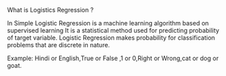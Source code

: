 What is Logistics Regression ?
                         
In Simple Logistic Regression is a machine learning algorithm based on supervised learning
It is a statistical method used for predicting probability of target variable. Logistic Regression makes probability for classification problems that are discrete in nature.

Example: Hindi or English,True or False ,1 or 0,Right or Wrong,cat or dog or goat. 
